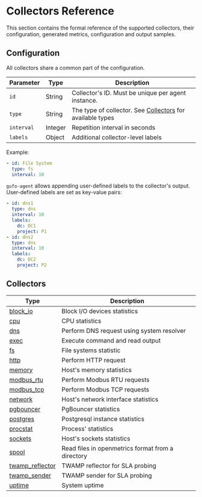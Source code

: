 # Collectors Reference

This section contains the formal reference of the supported
collectors, their configuration, generated metrics,
configuration and output samples.

## Configuration

All collectors share a common part of the configuration.

| Parameter  | Type    | Description                                                              |
| ---------- | ------- | ------------------------------------------------------------------------ |
| `id`       | String  | Collector's ID. Must be unique per agent instance.                       |
| `type`     | String  | The type of collector. See [Collectors](#collectors) for available types |
| `interval` | Integer | Repetition interval in seconds                                           |
| `labels`   | Object  | Additional collector-level labels                                        |

Example:

``` yaml
- id: File System
  type: fs
  interval: 10
```

`gufo-agent` allows appending user-defined labels to the collector's output. User-defined
labels are set as key-value pairs:

``` yaml
- id: dns1
  type: dns
  interval: 10
  labels:
    dc: DC1
    project: P1
- id: dns2
  type: dns
  interval: 10
  labels:
    dc: DC2
    project: P2
```


## Collectors

| Type                                  | Description                                       |
| ------------------------------------- | ------------------------------------------------- |
| [block_io](block_io.md)               | Block I/O devices statistics                      |
| [cpu](cpu.md)                         | CPU statistics                                    |
| [dns](dns.md)                         | Perform DNS request using system resolver         |
| [exec](exec.md)                       | Execute command and read output                   |
| [fs](fs.md)                           | File systems statistic                            |
| [http](http.md)                       | Perform HTTP request                              |
| [memory](memory.md)                   | Host's memory statistics                          |
| [modbus_rtu](modbus_rtu.md)           | Perform Modbus RTU requests                       |
| [modbus_tcp](modbus_tcp.md)           | Perform Modbus TCP requests                       |
| [network](network.md)                 | Host's network interface statistics               |
| [pgbouncer](pgbouncer.md)             | PgBouncer statistics                              |
| [postgres](postgres.md)               | Postgresql instance statistics                    |
| [procstat](procstat.md)               | Process' statistics                               |
| [sockets](sockets.md)                 | Host's sockets statistics                         |
| [spool](spool.md)                     | Read files in openmetrics format from a directory |
| [twamp_reflector](twamp_reflector.md) | TWAMP reflector for SLA probing                   |
| [twamp_sender](twamp_sender.md)       | TWAMP sender for SLA probing                      |
| [uptime](uptime.md)                   | System uptime                                     |
